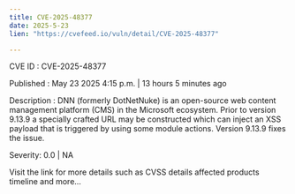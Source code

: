 ```yaml
---
title: CVE-2025-48377
date: 2025-5-23
lien: "https://cvefeed.io/vuln/detail/CVE-2025-48377"

---
```


CVE ID : CVE-2025-48377

Published :  May 23
2025
4:15 p.m. | 13 hours
5 minutes ago

Description : DNN (formerly DotNetNuke) is an open-source web content management platform (CMS) in the Microsoft ecosystem. Prior to version 9.13.9
a specially crafted URL may be constructed which can inject an XSS payload that is triggered by using some module actions. Version 9.13.9 fixes the issue.

Severity: 0.0 | NA

Visit the link for more details
such as CVSS details
affected products
timeline
and more...

